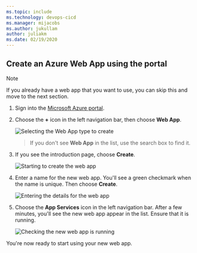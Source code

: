 ```yaml
---
ms.topic: include
ms.technology: devops-cicd
ms.manager: mijacobs
ms.author: jukullam
author: juliakm
ms.date: 02/19/2020
---
```


## Create an Azure Web App using the portal

> [!NOTE]
> If you already have a web app that you want to use, you can skip this and move to the next section.

1. Sign into the [Microsoft Azure portal](https://portal.azure.com).

1. Choose the **+** icon in the left navigation bar, then choose **Web App**.

   ![Selecting the Web App type to create](../media/create-webapp-01.png)

   > If you don't see **Web App** in the list, use the search box to find it.

1. If you see the introduction page, choose **Create**.

   ![Starting to create the web app](../media/create-webapp-02.png)

1. Enter a name for the new web app. You'll see a green checkmark when the name is unique.
   Then choose **Create**.

   ![Entering the details for the web app](../media/create-webapp-03.png)

1. Choose the **App Services** icon in the left navigation bar.
   After a few minutes, you'll see the new web app appear in the list.
   Ensure that it is running.

   ![Checking the new web app is running](../media/create-webapp-04.png)

You're now ready to start using your new web app.
